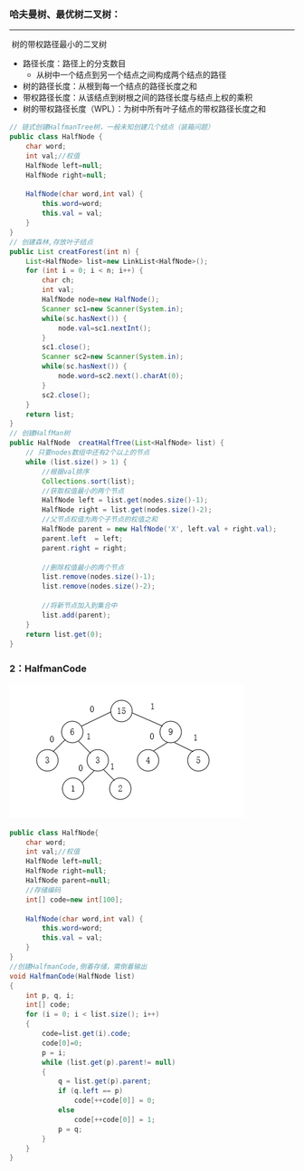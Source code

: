 ### 哈夫曼树、最优树二叉树：

------

​	树的带权路径最小的二叉树

- 路径长度：路径上的分支数目
  - 从树中一个结点到另一个结点之间构成两个结点的路径
- 树的路径长度：从根到每一个结点的路径长度之和
- 带权路径长度：从该结点到树根之间的路径长度与结点上权的乘积
- 树的带权路径长度（WPL）：为树中所有叶子结点的带权路径长度之和

```java
// 链式创建HalfmanTree树，一般未知创建几个结点（装箱问题）
public class HalfNode {
    char word;
    int val;//权值
    HalfNode left=null;
    HalfNode right=null;

    HalfNode(char word,int val) {
        this.word=word;
        this.val = val;
    }
}
// 创建森林,存放叶子结点
public List creatForest(int n) {
    List<HalfNode> list=new LinkList<HalfNode>();
    for (int i = 0; i < n; i++) {
        char ch;
        int val;
        HalfNode node=new HalfNode();
        Scanner sc1=new Scanner(System.in);
        while(sc.hasNext())	{
            node.val=sc1.nextInt();
        }
        sc1.close();
        Scanner sc2=new Scanner(System.in);
        while(sc.hasNext()) {
            node.word=sc2.next().charAt(0);
        }
        sc2.close();
    }
    return list;
}
// 创建HalfMan树
public HalfNode  creatHalfTree(List<HalfNode> list) {
    // 只要nodes数组中还有2个以上的节点
    while (list.size() > 1) {
        //根据val排序
        Collections.sort(list);
        //获取权值最小的两个节点
        HalfNode left = list.get(nodes.size()-1);
        HalfNode right = list.get(nodes.size()-2);
        //父节点权值为两个子节点的权值之和
        HalfNode parent = new HalfNode('X', left.val + right.val);
        parent.left  = left;
        parent.right = right;

        //删除权值最小的两个节点
        list.remove(nodes.size()-1);
        list.remove(nodes.size()-2);

        //将新节点加入到集合中
        list.add(parent);
    }
	return list.get(0);
}
```

### 2：HalfmanCode

![HalfmanCode.png](https://github.com/likang315/Algorithms-and-Data-Structures/blob/master/05%EF%BC%9A%E6%A0%91/photos/HalfmanCode.png?raw=true)

```java
public class HalfNode{
    char word;
    int val;//权值
    HalfNode left=null;
    HalfNode right=null;
    HalfNode parent=null;
    //存储编码
    int[] code=new int[100]; 

    HalfNode(char word,int val) {
        this.word=word;
        this.val = val;
    }
}
//创建HalfmanCode,倒着存储，需倒着输出
void HalfmanCode(HalfNode list)
{
    int p, q, i;
    int[] code;
    for (i = 0; i < list.size(); i++)
    {
        code=list.get(i).code;
        code[0]=0;
        p = i;
        while (list.get(p).parent!= null)
        {
            q = list.get(p).parent;
            if (q.left == p)
                code[++code[0]] = 0;
            else
                code[++code[0]] = 1;
            p = q;
        }
    }
}
```





